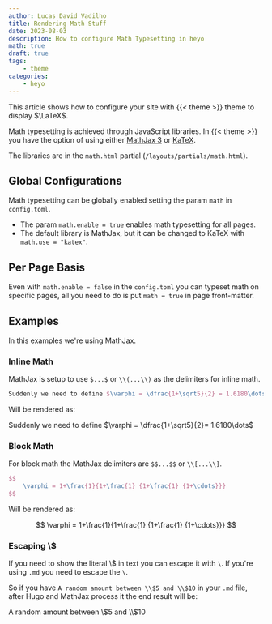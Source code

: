 ```yaml
---
author: Lucas David Vadilho
title: Rendering Math Stuff
date: 2023-08-03
description: How to configure Math Typesetting in heyo
math: true
draft: true
tags: 
    - theme
categories:
    - heyo
---
```


This article shows how to configure your site with {{< theme >}} theme to display $\LaTeX$.
<!--more-->

Math typesetting is achieved through JavaScript libraries. In {{< theme >}} you have the option of using either [MathJax 3](https://www.mathjax.org/) or [KaTeX](https://katex.org/).

The libraries are in the `math.html` partial (`/layouts/partials/math.html`).

## Global Configurations

Math typesetting can be globally enabled setting the param `math` in `config.toml`.

- The param `math.enable = true` enables math typesetting for all pages.
- The default library is MathJax, but it can be changed to KaTeX with `math.use = "katex"`. 

## Per Page Basis

Even with `math.enable = false` in the `config.toml` you can typeset math on specific pages, all you need to do is put `math = true` in page front-matter.

## Examples

In this examples we're using MathJax.

### Inline Math

MathJax is setup to use `$...$` or `\\(...\\)` as the delimiters for inline math.

```latex
Suddenly we need to define $\varphi = \dfrac{1+\sqrt5}{2} = 1.6180\dots$
```

Will be rendered as:

Suddenly we need to define $\varphi = \dfrac{1+\sqrt5}{2}= 1.6180\dots$

### Block Math

For block math the MathJax delimiters are `$$...$$` or `\\[...\\]`.

```latex
$$
    \varphi = 1+\frac{1}{1+\frac{1} {1+\frac{1} {1+\cdots}}}
$$
```

Will be rendered as:

$$
    \varphi = 1+\frac{1}{1+\frac{1} {1+\frac{1} {1+\cdots}}}
$$

### Escaping \\$

If you need to show the literal \\$ in text you can escape it with `\`. If you're using `.md` you need to escape the `\`.

So if you have `A random amount between \\$5 and \\$10` in your `.md` file, after Hugo and MathJax process it the end result will be:

A random amount between \\$5 and \\$10